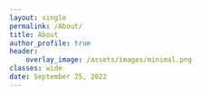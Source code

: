 ```yaml
---
layout: single
permalink: /About/
title: About
author_profile: true
header:
    overlay_image: /assets/images/minimal.png
classes: wide
date: September 25, 2022
---
```



